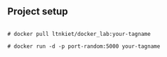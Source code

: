 ## Project setup

```

# docker pull ltnkiet/docker_lab:your-tagname

# docker run -d -p port-random:5000 your-tagname

```

